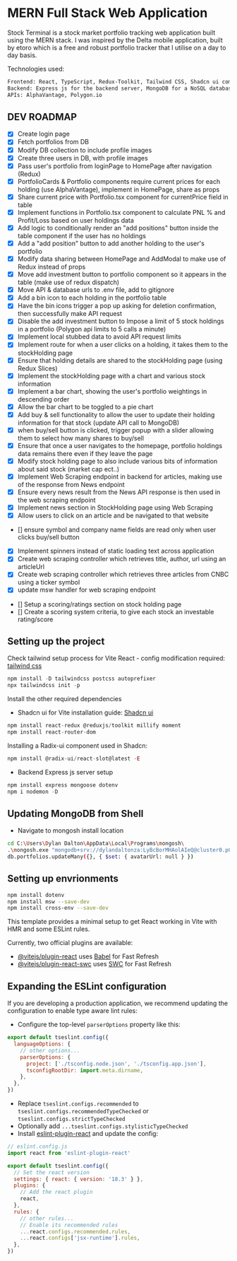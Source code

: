 # MERN Full Stack Web Application

Stock Terminal is a stock market portfolio tracking web application built using the MERN stack.
I was inspired by the Delta mobile application, built by etoro which is a free and robust portfolio tracker
that I utilise on a day to day basis.

Technologies used: 
```Bash
Frontend: React, TypeScript, Redux-Toolkit, Tailwind CSS, Shadcn ui component library
Backend: Express js for the backend server, MongoDB for a NoSQL database
APIs: AlphaVantage, Polygon.io
```

## DEV ROADMAP
- [x] Create login page
- [x] Fetch portfolios from DB
- [x] Modify DB collection to include profile images
- [x] Create three users in DB, with profile images
- [x] Pass user's portfolio from loginPage to HomePage after navigation (Redux)
- [x] PortfolioCards & Portfolio components require current prices for each holding (use AlphaVantage), implement in HomePage, share as props
- [x] Share current price with Portfolio.tsx component for currentPrice field in table
- [x] Implement functions in Portfolio.tsx component to calculate PNL % and Profit/Loss based on user holdings data
- [x] Add logic to conditionally render an "add positions" button inside the table component if the user has no holdings
- [x] Add a "add position" button to add another holding to the user's portfolio
- [x] Modify data sharing between HomePage and AddModal to make use of Redux instead of props
- [x] Move add investment button to portfolio component so it appears in the table (make use of redux dispatch)
- [x] Move API & database urls to .env file, add to gitignore
- [x] Add a bin icon to each holding in the portfolio table
- [x] Have the bin icons trigger a pop up asking for deletion confirmation, then successfully make API request
- [x] Disable the add investment button to Impose a limit of 5 stock holdings in a portfolio (Polygon api limits to 5 calls a minute)
- [x] Implement local stubbed data to avoid API request limits
- [x] Implement route for when a user clicks on a holding, it takes them to the stockHolding page
- [x] Ensure that holding details are shared to the stockHolding page (using Redux Slices)
- [x] Implement the stockHolding page with a chart and various stock information
- [x] Implement a bar chart, showing the user's portfolio weightings in descending order
- [x] Allow the bar chart to be toggled to a pie chart
- [x] Add buy & sell functionality to allow the user to update their holding information for that stock (update API call to MongoDB)
- [x] when buy/sell button is clicked, trigger popup with a slider allowing them to select how many shares to buy/sell
- [x] Ensure that once a user navigates to the homepage, portfolio holdings data remains there even if they leave the page
- [x] Modify stock holding page to also include various bits of information about said stock (market cap ect..)
- [x] Implement Web Scraping endpoint in backend for articles, making use of the response from News endpoint
- [x] Ensure every news result from the News API response is then used in the web scraping endpoint
- [x] Implement news section in StockHolding page using Web Scraping
- [x] Allow users to click on an article and be navigated to that website
- [] ensure symbol and company name fields are read only when user clicks buy/sell button
- [x] Implement spinners instead of static loading text across application
- [x] Create web scraping controller which retrieves title, author, url using an articleUrl
- [x] Create web scraping controller which retrieves three articles from CNBC using a ticker symbol
- [x] update msw handler for web scraping endpoint
- [] Setup a scoring/ratings section on stock holding page
- [] Create a scoring system criteria, to give each stock an investable rating/score

## Setting up the project
Check tailwind setup process for Vite React - config modification required: [tailwind css](https://tailwindcss.com/docs/guides/vite)
```js
npm install -D tailwindcss postcss autoprefixer
npx tailwindcss init -p
```

Install the other required dependencies
- Shadcn ui for Vite installation guide: [Shadcn ui](https://ui.shadcn.com/docs/installation/vite)
```js
npm install react-redux @reduxjs/toolkit millify moment
npm install react-router-dom
```

Installing a Radix-ui component used in Shadcn:
```js
npm install @radix-ui/react-slot@latest -E 
```

- Backend Express js server setup
```js
npm install express mongoose dotenv
npm i nodemon -D
```

## Updating MongoDB from Shell
- Navigate to mongosh install location
```Bash
cd C:\Users\Dylan Dalton\AppData\Local\Programs\mongosh\
.\mongosh.exe "mongodb+srv://dylandaltonza:LyBcBorMHAolAIeQ@cluster0.p0tkt.mongodb.net/portfolios"
db.portfolios.updateMany({}, { $set: { avatarUrl: null } })
```

## Setting up envrionments
```Bash
npm install dotenv
npm install msw --save-dev
npm install cross-env --save-dev
```

This template provides a minimal setup to get React working in Vite with HMR and some ESLint rules.

Currently, two official plugins are available:

- [@vitejs/plugin-react](https://github.com/vitejs/vite-plugin-react/blob/main/packages/plugin-react/README.md) uses [Babel](https://babeljs.io/) for Fast Refresh
- [@vitejs/plugin-react-swc](https://github.com/vitejs/vite-plugin-react-swc) uses [SWC](https://swc.rs/) for Fast Refresh

## Expanding the ESLint configuration

If you are developing a production application, we recommend updating the configuration to enable type aware lint rules:

- Configure the top-level `parserOptions` property like this:

```js
export default tseslint.config({
  languageOptions: {
    // other options...
    parserOptions: {
      project: ['./tsconfig.node.json', './tsconfig.app.json'],
      tsconfigRootDir: import.meta.dirname,
    },
  },
})
```

- Replace `tseslint.configs.recommended` to `tseslint.configs.recommendedTypeChecked` or `tseslint.configs.strictTypeChecked`
- Optionally add `...tseslint.configs.stylisticTypeChecked`
- Install [eslint-plugin-react](https://github.com/jsx-eslint/eslint-plugin-react) and update the config:

```js
// eslint.config.js
import react from 'eslint-plugin-react'

export default tseslint.config({
  // Set the react version
  settings: { react: { version: '18.3' } },
  plugins: {
    // Add the react plugin
    react,
  },
  rules: {
    // other rules...
    // Enable its recommended rules
    ...react.configs.recommended.rules,
    ...react.configs['jsx-runtime'].rules,
  },
})
```
